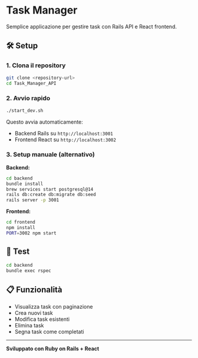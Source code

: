 # Task Manager

Semplice applicazione per gestire task con Rails API e React frontend.

## 🛠 Setup

### 1. Clona il repository
```bash
git clone <repository-url>
cd Task_Manager_API
```

### 2. Avvio rapido
```bash
./start_dev.sh
```

Questo avvia automaticamente:
- Backend Rails su `http://localhost:3001`
- Frontend React su `http://localhost:3002`

### 3. Setup manuale (alternativo)

**Backend:**
```bash
cd backend
bundle install
brew services start postgresql@14
rails db:create db:migrate db:seed
rails server -p 3001
```

**Frontend:**
```bash
cd frontend
npm install
PORT=3002 npm start
```

## 🧪 Test
```bash
cd backend
bundle exec rspec
```

## 📋 Funzionalità

- Visualizza task con paginazione
- Crea nuovi task
- Modifica task esistenti
- Elimina task
- Segna task come completati

---

**Sviluppato con Ruby on Rails + React**
